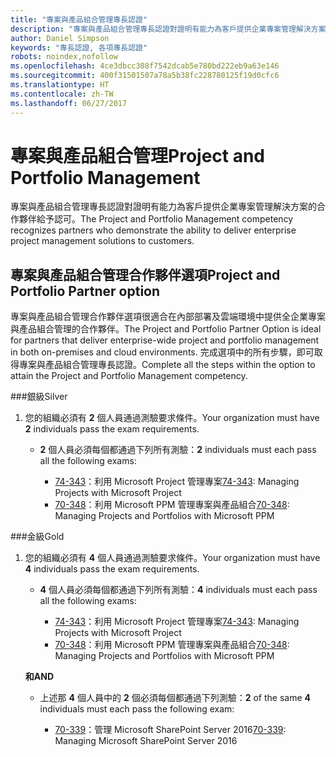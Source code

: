 ```yaml
---
title: "專案與產品組合管理專長認證"
description: "專案與產品組合管理專長認證對證明有能力為客戶提供企業專案管理解決方案的合作夥伴給予認可。"
author: Daniel Simpson
keywords: "專長認證, 各項專長認證"
robots: noindex,nofollow
ms.openlocfilehash: 4ce3dbcc308f7542dcab5e780bd222eb9a63e146
ms.sourcegitcommit: 400f31501507a78a5b38fc228780125f19d0cfc6
ms.translationtype: HT
ms.contentlocale: zh-TW
ms.lasthandoff: 06/27/2017
---
```

# <a name="project-and-portfolio-management"></a><span data-ttu-id="14f5e-104">專案與產品組合管理</span><span class="sxs-lookup"><span data-stu-id="14f5e-104">Project and Portfolio Management</span></span> 
<span data-ttu-id="14f5e-105">專案與產品組合管理專長認證對證明有能力為客戶提供企業專案管理解決方案的合作夥伴給予認可。</span><span class="sxs-lookup"><span data-stu-id="14f5e-105">The Project and Portfolio Management competency recognizes partners who demonstrate the ability to deliver enterprise project management solutions to customers.</span></span>

## <a name="project-and-portfolio-partner-option"></a><span data-ttu-id="14f5e-106">專案與產品組合管理合作夥伴選項</span><span class="sxs-lookup"><span data-stu-id="14f5e-106">Project and Portfolio Partner option</span></span>
<span data-ttu-id="14f5e-107">專案與產品組合管理合作夥伴選項很適合在內部部署及雲端環境中提供全企業專案與產品組合管理的合作夥伴。</span><span class="sxs-lookup"><span data-stu-id="14f5e-107">The Project and Portfolio Partner Option is ideal for partners that deliver enterprise-wide project and portfolio management in both on-premises and cloud environments.</span></span> <span data-ttu-id="14f5e-108">完成選項中的所有步驟，即可取得專案與產品組合管理專長認證。</span><span class="sxs-lookup"><span data-stu-id="14f5e-108">Complete all the steps within the option to attain the Project and Portfolio Management competency.</span></span>

###<a name="silver"></a><span data-ttu-id="14f5e-109">銀級</span><span class="sxs-lookup"><span data-stu-id="14f5e-109">Silver</span></span>
1. <span data-ttu-id="14f5e-110">您的組織必須有 **2** 個人員通過測驗要求條件。</span><span class="sxs-lookup"><span data-stu-id="14f5e-110">Your organization must have **2** individuals pass the exam requirements.</span></span>

    - <span data-ttu-id="14f5e-111">**2** 個人員必須每個都通過下列所有測驗：</span><span class="sxs-lookup"><span data-stu-id="14f5e-111">**2** individuals must each pass all the following exams:</span></span>

        * <span data-ttu-id="14f5e-112">[74-343](https://www.microsoft.com/en-us/learning/exam-74-343.aspx)：利用 Microsoft Project 管理專案</span><span class="sxs-lookup"><span data-stu-id="14f5e-112">[74-343](https://www.microsoft.com/en-us/learning/exam-74-343.aspx): Managing Projects with Microsoft Project</span></span>
        * <span data-ttu-id="14f5e-113">[70-348](https://www.microsoft.com/en-us/learning/exam-70-348.aspx)：利用 Microsoft PPM 管理專案與產品組合</span><span class="sxs-lookup"><span data-stu-id="14f5e-113">[70-348](https://www.microsoft.com/en-us/learning/exam-70-348.aspx): Managing Projects and Portfolios with Microsoft PPM</span></span>

###<a name="gold"></a><span data-ttu-id="14f5e-114">金級</span><span class="sxs-lookup"><span data-stu-id="14f5e-114">Gold</span></span>
1. <span data-ttu-id="14f5e-115">您的組織必須有 **4** 個人員通過測驗要求條件。</span><span class="sxs-lookup"><span data-stu-id="14f5e-115">Your organization must have **4** individuals pass the exam requirements.</span></span>

    - <span data-ttu-id="14f5e-116">**4** 個人員必須每個都通過下列所有測驗：</span><span class="sxs-lookup"><span data-stu-id="14f5e-116">**4** individuals must each pass all the following exams:</span></span>

        * <span data-ttu-id="14f5e-117">[74-343](https://www.microsoft.com/en-us/learning/exam-74-343.aspx)：利用 Microsoft Project 管理專案</span><span class="sxs-lookup"><span data-stu-id="14f5e-117">[74-343](https://www.microsoft.com/en-us/learning/exam-74-343.aspx): Managing Projects with Microsoft Project</span></span>
        * <span data-ttu-id="14f5e-118">[70-348](https://www.microsoft.com/en-us/learning/exam-70-348.aspx)：利用 Microsoft PPM 管理專案與產品組合</span><span class="sxs-lookup"><span data-stu-id="14f5e-118">[70-348](https://www.microsoft.com/en-us/learning/exam-70-348.aspx): Managing Projects and Portfolios with Microsoft PPM</span></span>

    **<span data-ttu-id="14f5e-119">和</span><span class="sxs-lookup"><span data-stu-id="14f5e-119">AND</span></span>** 

    - <span data-ttu-id="14f5e-120">上述那 **4** 個人員中的 **2** 個必須每個都通過下列測驗：</span><span class="sxs-lookup"><span data-stu-id="14f5e-120">**2** of the same **4** individuals must each pass the following exam:</span></span>

        *  <span data-ttu-id="14f5e-121">[70-339](https://www.microsoft.com/en-us/learning/exam-70-339.aspx)：管理 Microsoft SharePoint Server 2016</span><span class="sxs-lookup"><span data-stu-id="14f5e-121">[70-339](https://www.microsoft.com/en-us/learning/exam-70-339.aspx): Managing Microsoft SharePoint Server 2016</span></span>

